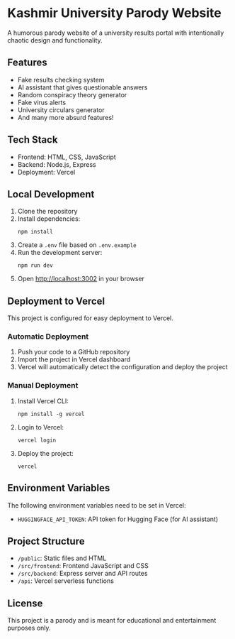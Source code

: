 # Kashmir University Parody Website

A humorous parody website of a university results portal with intentionally chaotic design and functionality.

## Features

- Fake results checking system
- AI assistant that gives questionable answers
- Random conspiracy theory generator
- Fake virus alerts
- University circulars generator
- And many more absurd features!

## Tech Stack

- Frontend: HTML, CSS, JavaScript
- Backend: Node.js, Express
- Deployment: Vercel

## Local Development

1. Clone the repository
2. Install dependencies:
   ```
   npm install
   ```
3. Create a `.env` file based on `.env.example`
4. Run the development server:
   ```
   npm run dev
   ```
5. Open [http://localhost:3002](http://localhost:3002) in your browser

## Deployment to Vercel

This project is configured for easy deployment to Vercel.

### Automatic Deployment

1. Push your code to a GitHub repository
2. Import the project in Vercel dashboard
3. Vercel will automatically detect the configuration and deploy the project

### Manual Deployment

1. Install Vercel CLI:
   ```
   npm install -g vercel
   ```
2. Login to Vercel:
   ```
   vercel login
   ```
3. Deploy the project:
   ```
   vercel
   ```

## Environment Variables

The following environment variables need to be set in Vercel:

- `HUGGINGFACE_API_TOKEN`: API token for Hugging Face (for AI assistant)

## Project Structure

- `/public`: Static files and HTML
- `/src/frontend`: Frontend JavaScript and CSS
- `/src/backend`: Express server and API routes
- `/api`: Vercel serverless functions

## License

This project is a parody and is meant for educational and entertainment purposes only. 